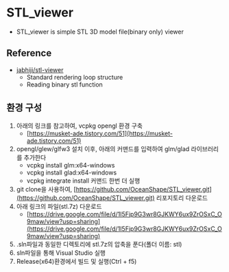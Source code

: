 # STL_viewer
- STL_viewer is simple STL 3D model file(binary only) viewer

## Reference
- [jabhiji/stl-viewer](https://github.com/jabhiji/stl-viewer)
  - Standard rendering loop structure
  - Reading binary stl function

## 환경 구성
1. 아래의 링크를 참고하여, vcpkg opengl 환경 구축
    - [https://musket-ade.tistory.com/51](https://musket-ade.tistory.com/51)
2. opengl/glew/glfw3 설치 이후, 아래의 커맨드를 입력하여 glm/glad 라이브러리를 추가한다
    - vcpkg install glm:x64-windows
    - vcpkg install glad:x64-windows
    - vcpkg integrate install 커맨드 한번 더 실행
3. git clone을 사용하여, [https://github.com/OceanShape/STL_viewer.git](https://github.com/OceanShape/STL_viewer.git) 리포지토리 다운로드
4. 아래 링크의 파일(stl.7z) 다운로드
    - [https://drive.google.com/file/d/1I5Fjp9G3wr8GJKWY6ux9ZrOSxC_O9maw/view?usp=sharing](https://drive.google.com/file/d/1I5Fjp9G3wr8GJKWY6ux9ZrOSxC_O9maw/view?usp=sharing)
5. .sln파일과 동일한 디렉토리에 stl.7z의 압축을 푼다(폴더 이름: stl)
6. sln파일을 통해 Visual Studio 실행
7. Release(x64)환경에서 빌드 및 실행(Ctrl + f5)
